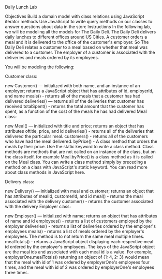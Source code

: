 Daily Lunch Lab

Objectives
Build a domain model with class relations using JavaScript iterator methods
Use JavaScript to write query methods on our classes to answer questions about data in the store
Instructions
In the following lab, we will be modeling all the models for The Daily Deli. The Daily Deli delivers daily lunches to different offices around US Cities. A customer orders a meal and it is delivered to the office of the customer's employer. So The Daily Deli relates a customer to a meal based on whether that meal was delivered to a customer. The employer of a customer is associated with the deliveries and meals ordered by its employees.

You will be modeling the following:

Customer class:

new Customer() — initialized with both name, and an instance of an employer; returns a JavaScript object that has attributes of id, employerId, and name
meals() - returns all of the meals that a customer has had delivered
deliveries() — returns all of the deliveries that customer has received
totalSpent() - returns the total amount that the customer has spent, as a function of the cost of the meals he has had delivered
Meal class:

new Meal() — initialized with title and price; returns an object that has attributes oftitle, price, and id
deliveries() - returns all of the deliveries that delivered the particular meal.
customers() - returns all of the customers who have had the meal delivered.
byPrice() - A class method that orders the meals by their price. Use the static keyword to write a class method.
Class methods are methods that are not called on an instance of the class, but on the class itself, for example Meal.byPrice() is a class method as it is called on the Meal class. You can write a class method simply by preceding a method on a class with JavaScript's static keyword. You can read more about class methods in JavaScript here.

Delivery class:

new Delivery() — initialized with meal and customer; returns an object that has attributes of mealId, customerId, and id
meal() - returns the meal associated with the delivery
customer() - returns the customer associated with the delivery
Employer class:

new Employer() — initialized with name; returns an object that has attributes of name and id
employees() - returns a list of customers employed by the employer
deliveries() - returns a list of deliveries ordered by the employer's employees
meals() - returns a list of meals ordered by the employer's employees. The method is to not return the same meal multiple times.
mealTotals() - returns a JavaScript object displaying each respective meal id ordered by the employer's employees. The keys of the JavaScript object are the meal ids and associated with each meal id is a value. For example, employerOne.mealTotals() returning an object of {1: 4, 2: 3} would mean that the meal with id of 1 was ordered by employerOne's employees four times, and the meal with id of 2 was ordered by employerOne's employees three times.
